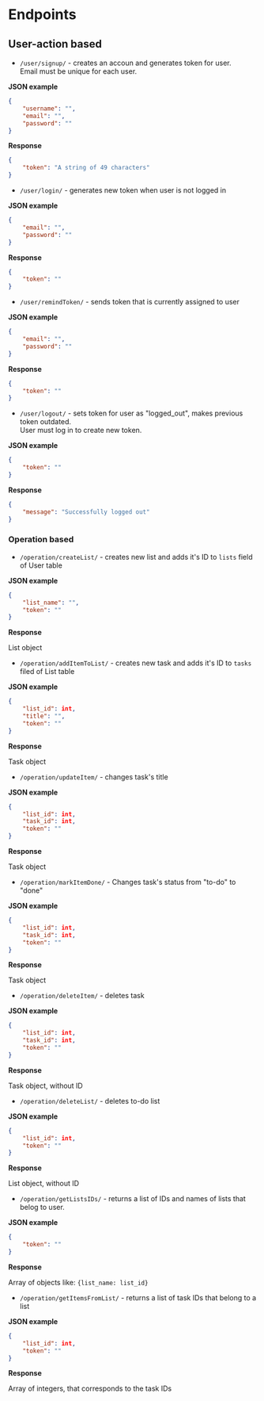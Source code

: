 # Endpoints

## User-action based

- `/user/signup/` - creates an accoun and generates token for user.\
Email must be unique for each user.

**JSON example**

```json
{
    "username": "",
    "email": "",
    "password": ""
}
```

**Response**

```json
{
    "token": "A string of 49 characters"
}
```

- `/user/login/` - generates new token when user is not logged in

**JSON example**

```json
{
    "email": "",
    "password": ""
}
```

**Response**

```json
{
    "token": ""
}
```

- `/user/remindToken/` - sends token that is currently assigned to user

**JSON example**

```json
{
    "email": "",
    "password": ""
}
```

**Response**

```json
{
    "token": ""
}
```

- `/user/logout/` - sets token for user as "logged_out", makes previous token outdated.\
User must log in to create new token.

**JSON example**

```json
{
    "token": ""
}
```

**Response**

```json
{
    "message": "Successfully logged out"
}
```

### Operation based

- `/operation/createList/` - creates new list and adds it's ID to `lists` field of User table

**JSON example**

```json
{
    "list_name": "",
    "token": ""
}
```

**Response**

List object

- `/operation/addItemToList/` - creates new task and adds it's ID to `tasks` filed of List table

**JSON example**

```json
{
    "list_id": int,
    "title": "",
    "token": ""
}
```

**Response**

Task object

- `/operation/updateItem/` - changes task's title

**JSON example**

```json
{
    "list_id": int,
    "task_id": int,
    "token": ""
}
```

**Response**

Task object

- `/operation/markItemDone/` - Changes task's status from "to-do" to "done"

**JSON example**

```json
{
    "list_id": int,
    "task_id": int,
    "token": ""
}
```

**Response**

Task object

- `/operation/deleteItem/` - deletes task

**JSON example**

```json
{
    "list_id": int,
    "task_id": int,
    "token": ""
}
```

**Response**

Task object, without ID

- `/operation/deleteList/` - deletes to-do list

**JSON example**

```json
{
    "list_id": int,
    "token": ""
}
```

**Response**

List object, without ID

- `/operation/getListsIDs/` - returns a list of IDs and names of lists that belog to user.

**JSON example**

```json
{
    "token": ""
}
```

**Response**

Array of objects like:
`{list_name: list_id}`

- `/operation/getItemsFromList/` - returns a list of task IDs that belong to a list

**JSON example**

```json
{
    "list_id": int,
    "token": ""
}
```

**Response**

Array of integers, that corresponds to the task IDs